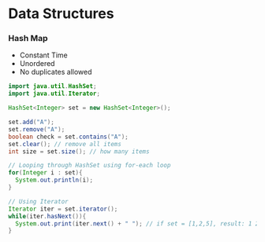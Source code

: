 # Data Structures

### Hash Map
* Constant Time
* Unordered
* No duplicates allowed

```java
import java.util.HashSet;
import java.util.Iterator;

HashSet<Integer> set = new HashSet<Integer>();

set.add("A");
set.remove("A");
boolean check = set.contains("A");
set.clear(); // remove all items
int size = set.size(); // how many items

// Looping through HashSet using for-each loop
for(Integer i : set){
  System.out.println(i);
}

// Using Iterator
Iterator iter = set.iterator();
while(iter.hasNext()){
  System.out.print(iter.next() + " "); // if set = [1,2,5], result: 1 2 5
}
```

